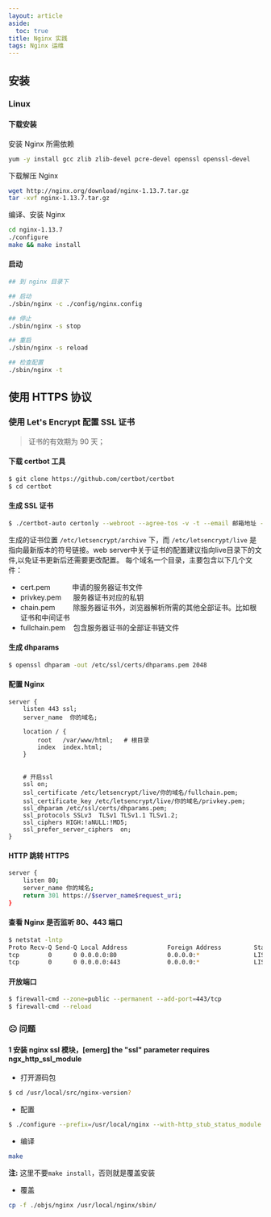 ```yaml
---
layout: article
aside:
  toc: true
title: Nginx 实践
tags: Nginx 运维
---
```




## 安装

### Linux
#### 下载安装
安装 Nginx 所需依赖
```bash
yum -y install gcc zlib zlib-devel pcre-devel openssl openssl-devel
```
下载解压 Nginx
```bash
wget http://nginx.org/download/nginx-1.13.7.tar.gz
tar -xvf nginx-1.13.7.tar.gz
```
编译、安装 Nginx
```bash
cd nginx-1.13.7
./configure
make && make install
```
#### 启动
```bash
## 到 nginx 目录下

## 启动
./sbin/nginx -c ./config/nginx.config

## 停止
./sbin/nginx -s stop

## 重启
./sbin/nginx -s reload

## 检查配置
./sbin/nginx -t
```


## 使用 HTTPS 协议
### 使用 Let's Encrypt 配置 SSL 证书
> 证书的有效期为 90 天；



#### 下载 certbot 工具
```bash
$ git clone https://github.com/certbot/certbot
$ cd certbot
```
#### 生成 SSL 证书
```bash
$ ./certbot-auto certonly --webroot --agree-tos -v -t --email 邮箱地址 -w 网站根目录 -d 网站域名
```
生成的证书位置 `/etc/letsencrypt/archive` 下，而 `/etc/letsencrypt/live` 是指向最新版本的符号链接。web server中关于证书的配置建议指向live目录下的文件,以免证书更新后还需要更改配置。
每个域名一个目录，主要包含以下几个文件：

- cert.pem           申请的服务器证书文件
- privkey.pem      服务器证书对应的私钥
- chain.pem         除服务器证书外，浏览器解析所需的其他全部证书。比如根证书和中间证书
- fullchain.pem    包含服务器证书的全部证书链文件
#### 生成 dhparams
```bash
$ openssl dhparam -out /etc/ssl/certs/dhparams.pem 2048
```
#### 配置 Nginx
```
server {
    listen 443 ssl;
    server_name  你的域名;

    location / {
        root   /var/www/html;   # 根目录
        index  index.html;
    }

   
   	# 开启ssl
    ssl on; 
    ssl_certificate /etc/letsencrypt/live/你的域名/fullchain.pem;
    ssl_certificate_key /etc/letsencrypt/live/你的域名/privkey.pem;
    ssl_dhparam /etc/ssl/certs/dhparams.pem;
    ssl_protocols SSLv3  TLSv1 TLSv1.1 TLSv1.2;
    ssl_ciphers HIGH:!aNULL:!MD5;
    ssl_prefer_server_ciphers  on;
}
```
#### HTTP 跳转 HTTPS
```bash
server {
    listen 80;
    server_name 你的域名;
    return 301 https://$server_name$request_uri; 
}
```
#### 查看 Nginx 是否监听 80、443 端口
```bash
$ netstat -lntp
Proto Recv-Q Send-Q Local Address           Foreign Address         State       PID/Program name
tcp        0      0 0.0.0.0:80              0.0.0.0:*               LISTEN      16322/nginx: master
tcp        0      0 0.0.0.0:443             0.0.0.0:*               LISTEN      16322/nginx: master
```
#### 开放端口
```bash
$ firewall-cmd --zone=public --permanent --add-port=443/tcp
$ firewall-cmd --reload
```
### ☹️ 问题
#### 1 安装 nginx ssl 模块，[emerg] the "ssl" parameter requires ngx_http_ssl_module

- 打开源码包
```bash
$ cd /usr/local/src/nginx-version?
```

- 配置
```bash
$ ./configure --prefix=/usr/local/nginx --with-http_stub_status_module --with-http_ssl_module
```

- 编译
```bash
make
```
**注:** 这里不要`make install`，否则就是覆盖安装

- 覆盖
```bash
cp -f ./objs/nginx /usr/local/nginx/sbin/
```


